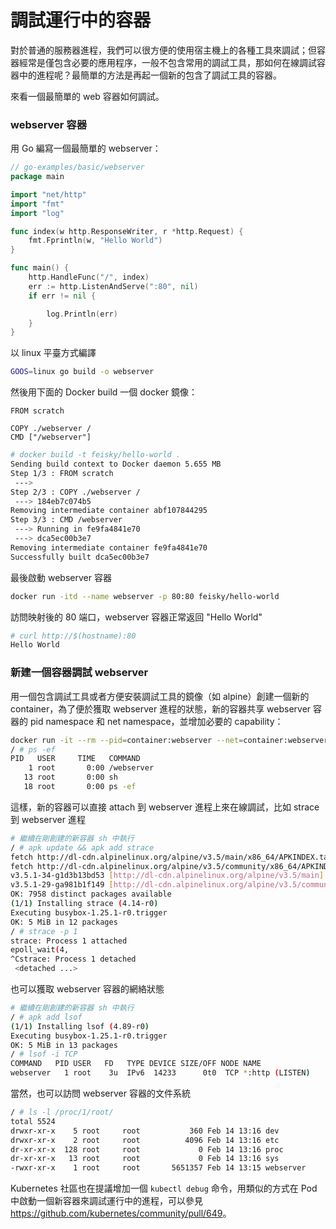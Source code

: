 # 調試運行中的容器

對於普通的服務器進程，我們可以很方便的使用宿主機上的各種工具來調試；但容器經常是僅包含必要的應用程序，一般不包含常用的調試工具，那如何在線調試容器中的進程呢？最簡單的方法是再起一個新的包含了調試工具的容器。

來看一個最簡單的 web 容器如何調試。

### webserver 容器

用 Go 編寫一個最簡單的 webserver：

```go
// go-examples/basic/webserver
package main

import "net/http"
import "fmt"
import "log"

func index(w http.ResponseWriter, r *http.Request) {
	fmt.Fprintln(w, "Hello World")
}

func main() {
	http.HandleFunc("/", index)
	err := http.ListenAndServe(":80", nil)
	if err != nil {

		log.Println(err)
	}
}
```

以 linux 平臺方式編譯

```sh
GOOS=linux go build -o webserver
```

然後用下面的 Docker build 一個 docker 鏡像：

```
FROM scratch

COPY ./webserver /
CMD ["/webserver"]
```

```sh
# docker build -t feisky/hello-world .
Sending build context to Docker daemon 5.655 MB
Step 1/3 : FROM scratch
 --->
Step 2/3 : COPY ./webserver /
 ---> 184eb7c074b5
Removing intermediate container abf107844295
Step 3/3 : CMD /webserver
 ---> Running in fe9fa4841e70
 ---> dca5ec00b3e7
Removing intermediate container fe9fa4841e70
Successfully built dca5ec00b3e7
```

最後啟動 webserver 容器

```sh
docker run -itd --name webserver -p 80:80 feisky/hello-world
```

訪問映射後的 80 端口，webserver 容器正常返回 "Hello World"

```sh
# curl http://$(hostname):80
Hello World
```

### 新建一個容器調試 webserver

用一個包含調試工具或者方便安裝調試工具的鏡像（如 alpine）創建一個新的 container，為了便於獲取 webserver 進程的狀態，新的容器共享 webserver 容器的 pid namespace 和 net namespace，並增加必要的 capability：

```sh
docker run -it --rm --pid=container:webserver --net=container:webserver --cap-add sys_admin --cap-add sys_ptrace alpine sh
/ # ps -ef
PID   USER     TIME   COMMAND
    1 root       0:00 /webserver
   13 root       0:00 sh
   18 root       0:00 ps -ef
```

這樣，新的容器可以直接 attach 到 webserver 進程上來在線調試，比如 strace 到 webserver 進程

```sh
# 繼續在剛創建的新容器 sh 中執行
/ # apk update && apk add strace
fetch http://dl-cdn.alpinelinux.org/alpine/v3.5/main/x86_64/APKINDEX.tar.gz
fetch http://dl-cdn.alpinelinux.org/alpine/v3.5/community/x86_64/APKINDEX.tar.gz
v3.5.1-34-g1d3b13bd53 [http://dl-cdn.alpinelinux.org/alpine/v3.5/main]
v3.5.1-29-ga981b1f149 [http://dl-cdn.alpinelinux.org/alpine/v3.5/community]
OK: 7958 distinct packages available
(1/1) Installing strace (4.14-r0)
Executing busybox-1.25.1-r0.trigger
OK: 5 MiB in 12 packages
/ # strace -p 1
strace: Process 1 attached
epoll_wait(4,
^Cstrace: Process 1 detached
 <detached ...>
```

也可以獲取 webserver 容器的網絡狀態

```sh
# 繼續在剛創建的新容器 sh 中執行
/ # apk add lsof
(1/1) Installing lsof (4.89-r0)
Executing busybox-1.25.1-r0.trigger
OK: 5 MiB in 13 packages
/ # lsof -i TCP
COMMAND   PID USER   FD   TYPE DEVICE SIZE/OFF NODE NAME
webserver   1 root    3u  IPv6  14233      0t0  TCP *:http (LISTEN)
```

當然，也可以訪問 webserver 容器的文件系統

```sh
/ # ls -l /proc/1/root/
total 5524
drwxr-xr-x    5 root     root           360 Feb 14 13:16 dev
drwxr-xr-x    2 root     root          4096 Feb 14 13:16 etc
dr-xr-xr-x  128 root     root             0 Feb 14 13:16 proc
dr-xr-xr-x   13 root     root             0 Feb 14 13:16 sys
-rwxr-xr-x    1 root     root       5651357 Feb 14 13:15 webserver
```

Kubernetes 社區也在提議增加一個 `kubectl debug` 命令，用類似的方式在 Pod 中啟動一個新容器來調試運行中的進程，可以參見 <https://github.com/kubernetes/community/pull/649>。
